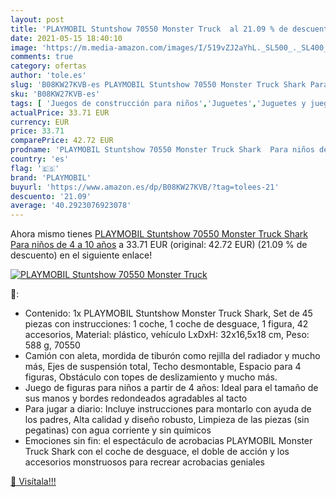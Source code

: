 ```yaml
---
layout: post
title: 'PLAYMOBIL Stuntshow 70550 Monster Truck  al 21.09 % de descuento'
date: 2021-05-15 18:40:10
image: 'https://m.media-amazon.com/images/I/519vZJ2aYhL._SL500_._SL400_.jpg'
comments: true
category: ofertas
author: 'tole.es'
slug: 'B08KW27KVB-es PLAYMOBIL Stuntshow 70550 Monster Truck Shark Para niños...'
sku: 'B08KW27KVB-es'
tags: [ 'Juegos de construcción para niños','Juguetes','Juguetes y juegos','playmobil', ]
actualPrice: 33.71 EUR
currency: EUR
price: 33.71
comparePrice: 42.72 EUR
prodname: 'PLAYMOBIL Stuntshow 70550 Monster Truck Shark  Para niños de 4 a 10 años'
country: 'es'
flag: '🇪🇸'
brand: 'PLAYMOBIL'
buyurl: 'https://www.amazon.es/dp/B08KW27KVB/?tag=tolees-21'
descuento: '21.09'
average: '40.2923076923078'
---
```


Ahora mismo tienes [PLAYMOBIL Stuntshow 70550 Monster Truck Shark  Para niños de 4 a 10 años](https://www.amazon.es/dp/B08KW27KVB/?tag=tolees-21) a 33.71 EUR (original: 42.72 EUR) (21.09 %  de descuento) en el siguiente enlace!

[![PLAYMOBIL Stuntshow 70550 Monster Truck ](https://m.media-amazon.com/images/I/519vZJ2aYhL._SL500_._SL400_.jpg)](https://www.amazon.es/dp/B08KW27KVB/?tag=tolees-21)

🔎:

- Contenido: 1x PLAYMOBIL Stuntshow Monster Truck Shark, Set de 45 piezas con instrucciones: 1 coche, 1 coche de desguace, 1 figura, 42 accesorios, Material: plástico, vehículo LxDxH: 32x16,5x18 cm, Peso: 588 g, 70550
- Camión con aleta, mordida de tiburón como rejilla del radiador y mucho más, Ejes de suspensión total, Techo desmontable, Espacio para 4 figuras, Obstáculo con topes de deslizamiento y mucho más.
- Juego de figuras para niños a partir de 4 años: Ideal para el tamaño de sus manos y bordes redondeados agradables al tacto
- Para jugar a diario: Incluye instrucciones para montarlo con ayuda de los padres, Alta calidad y diseño robusto, Limpieza de las piezas (sin pegatinas) con agua corriente y sin químicos
- Emociones sin fin: el espectáculo de acrobacias PLAYMOBIL Monster Truck Shark con el coche de desguace, el doble de acción y los accesorios monstruosos para recrear acrobacias geniales

[🛒 Visítala!!!](https://www.amazon.es/dp/B08KW27KVB/?tag=tolees-21)
